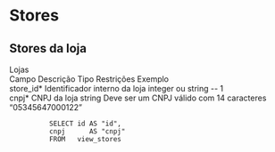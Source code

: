 # Stores
## Stores da loja

Lojas	 	 	 	 
 	 	 	 	Campo	Descrição	Tipo	Restrições	Exemplo	 	 
 	 	 	 	store_id*	Identificador interno da loja	integer ou string	--	1	 	 
 	 	 	 	cnpj*	CNPJ da loja	string	Deve ser um CNPJ válido com 14 caracteres	“05345647000122”	 	 
        
              SELECT id AS "id", 
              cnpj      AS "cnpj" 
              FROM   view_stores 
         
